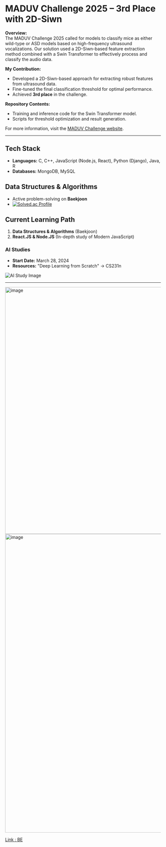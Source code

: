 

# MADUV Challenge 2025 – 3rd Place with 2D-Siwn

**Overview:**  
The MADUV Challenge 2025 called for models to classify mice as either wild-type or ASD models based on high-frequency ultrasound vocalizations. Our solution used a 2D-Siwn-based feature extraction method combined with a Swin Transformer to effectively process and classify the audio data.

**My Contribution:**  
- Developed a 2D-Siwn-based approach for extracting robust features from ultrasound data.  
- Fine-tuned the final classification threshold for optimal performance.  
- Achieved **3rd place** in the challenge.

**Repository Contents:**  
- Training and inference code for the Swin Transformer model.  
- Scripts for threshold optimization and result generation.

For more information, visit the [MADUV Challenge website](https://www.maduv.org/).


---

## Tech Stack

- **Languages:** C, C++, JavaScript (Node.js, React), Python (Django), Java, R
- **Databases:** MongoDB, MySQL

## Data Structures & Algorithms

- Active problem-solving on **Baekjoon**
- [![Solved.ac Profile](http://mazassumnida.wtf/api/v2/generate_badge?boj=forwarder1121)](https://solved.ac/forwarder1121/)

## Current Learning Path

1. **Data Structures & Algorithms** (Baekjoon)
2. **React.JS & Node.JS** (In-depth study of Modern JavaScript)

### AI Studies

- **Start Date:** March 28, 2024
- **Resources:** "Deep Learning from Scratch" -> CS231n

![AI Study Image](https://github.com/forwarder1121/forwarder1121/assets/66872094/4ca6645d-44bb-4a39-b007-3ef569d397b3)

---

<img width="796" alt="image" src="https://github.com/user-attachments/assets/746a53a9-8b5b-484a-8182-ec6378828e4a">

<img width="963" alt="image" src="https://github.com/user-attachments/assets/2e9e2579-f905-42ba-a0f5-33a5f306bbe3">

[Link : BE](https://d2.naver.com/news/3435170)
